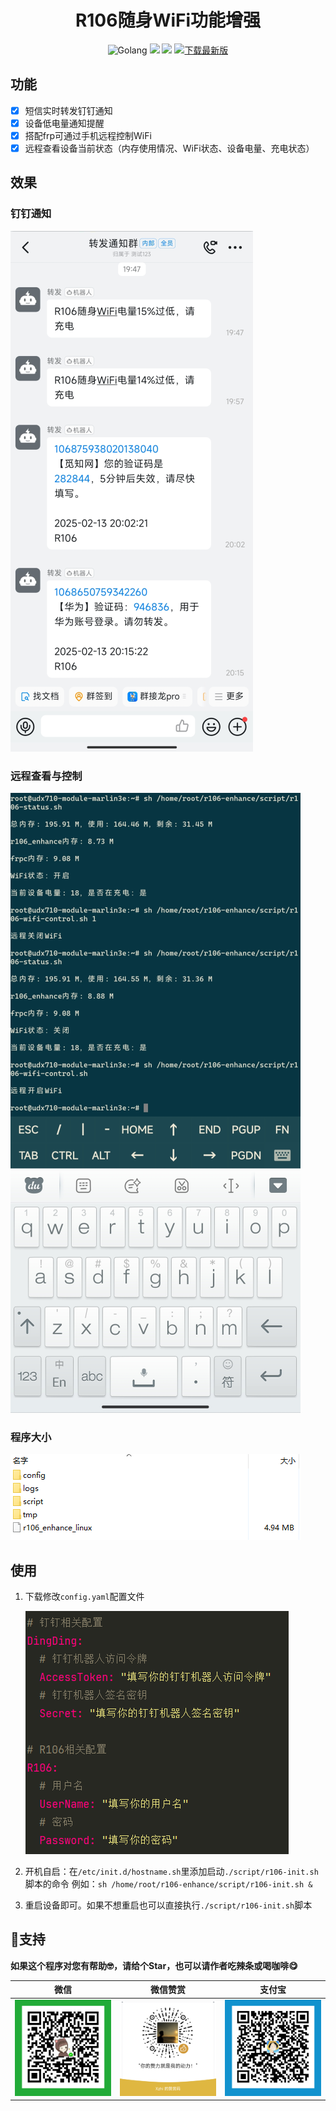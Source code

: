 <div align="center">
    <h1>R106随身WiFi功能增强</h1>
    <img alt="Golang" src="https://img.shields.io/badge/-Go-00ADD8?style=flat-square&logo=go&logoColor=ffffff">
    <img  src="https://img.shields.io/badge/R106%E9%9A%8F%E8%BA%ABWiFi-8A2BE2">
    <img src="https://img.shields.io/badge/license-MPL2.0-green">
    <a href="#下载"><img alt="下载最新版" src="https://img.shields.io/badge/Download-Latest%20Releases-blue"></a>
</div>


## 功能

- [x] 短信实时转发钉钉通知
- [x] 设备低电量通知提醒
- [x] 搭配frp可通过手机远程控制WiFi
- [x] 远程查看设备当前状态（内存使用情况、WiFi状态、设备电量、充电状态）

## 效果

### 钉钉通知

![image-20250213214525566](assets/image-20250213214525566.png)

### 远程查看与控制

![image-20250213214637408](assets/image-20250213214637408.png)

### 程序大小

![image-20250213205723305](assets/image-20250213205723305.png)

## 使用

1. 下载修改`config.yaml`配置文件

   ![image-20250213220004054](assets/image-20250213220004054.png)

2. 开机自启：在`/etc/init.d/hostname.sh`里添加启动`./script/r106-init.sh`脚本的命令 例如：`sh /home/root/r106-enhance/script/r106-init.sh &`

3. 重启设备即可。如果不想重启也可以直接执行`./script/r106-init.sh`脚本




## 💖支持

 **如果这个程序对您有帮助🤓，请给个Star，也可以请作者吃辣条或喝咖啡😋**

| **微信** | **微信赞赏** | **支付宝** |
| :---: | :---: | :---: |
| ![微信收款码](assets/wx_fkm.png)|![微信赞赏码](assets/wxzsm.png)| ![支付宝收款码](assets/zfb_fkm.png) |

